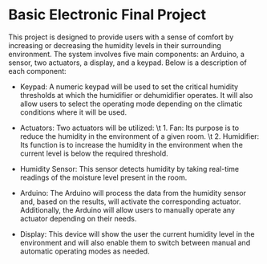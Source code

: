 # Basic Electronic Final Project


This project is designed to provide users with a sense of comfort by increasing or decreasing the humidity levels in their surrounding environment. The system involves five main components: an Arduino, a sensor, two actuators, a display, and a keypad. Below is a description of each component:

- Keypad: A numeric keypad will be used to set the critical humidity thresholds at which the humidifier or dehumidifier operates. It will also allow users to select the operating mode depending on the climatic conditions where it will be used.

- Actuators: Two actuators will be utilized:
\t 1. Fan: Its purpose is to reduce the humidity in the environment of a given room.
\t 2. Humidifier: Its function is to increase the humidity in the environment when the current level is below the required threshold.
- Humidity Sensor: This sensor detects humidity by taking real-time readings of the moisture level present in the room.

- Arduino: The Arduino will process the data from the humidity sensor and, based on the results, will activate the corresponding actuator. Additionally, the Arduino will allow users to manually operate any actuator depending on their needs.

- Display: This device will show the user the current humidity level in the environment and will also enable them to switch between manual and automatic operating modes as needed.

